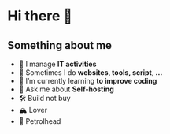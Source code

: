 # Hi there 👋

## Something about me
<!--
**nicoloarioli/nicoloarioli** is a ✨ _special_ ✨ repository because its `README.md` (this file) appears on your GitHub profile.
Here are some ideas to get you started:
-->
- 🔭 I manage **IT activities**
- 🔨 Sometimes I do **websites, tools, script, ...**
- 🌱 I’m currently learning **to improve coding**
- 💬 Ask me about **Self-hosting**
- 🛠 Build not buy
- 🏔 Lover
- 🚗 Petrolhead
<!--
- 👯 I’m looking to collaborate on ...
- 🤔 I’m looking for help with ...
-->

<!--
- 📫 How to reach me: ...
- 😄 Pronouns: ...
- ⚡ Fun fact: ...
-->

